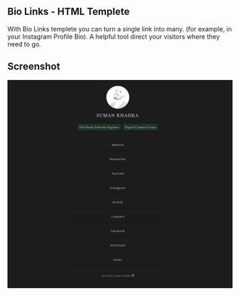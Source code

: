 ## Bio Links - HTML Templete

With Bio Links templete you can turn a single link into many.  (for example, in your Instagram Profile Bio). A helpful tool direct your visitors where they need to go.

## Screenshot
![stack Overflow](/screenshot.png)